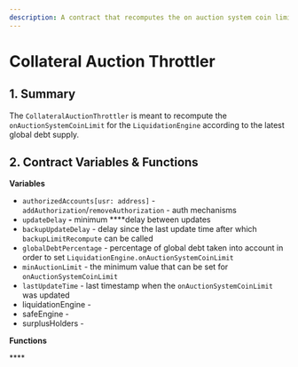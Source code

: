 ```yaml
---
description: A contract that recomputes the on auction system coin limit
---
```


# Collateral Auction Throttler

## 1. Summary <a id="1-introduction-summary"></a>

The `CollateralAuctionThrottler` is meant to recompute the `onAuctionSystemCoinLimit` for the `LiquidationEngine` according to the latest global debt supply.

## 2. Contract Variables & Functions <a id="2-contract-details"></a>

**Variables**

* `authorizedAccounts[usr: address]` - `addAuthorization`/`removeAuthorization` - auth mechanisms
* `updateDelay` **-** minimum ****delay between updates
* `backupUpdateDelay` - delay since the last update time after which `backupLimitRecompute` can be called
* `globalDebtPercentage` - percentage of global debt taken into account in order to set `LiquidationEngine.onAuctionSystemCoinLimit`
* `minAuctionLimit` - the minimum value that can be set for `onAuctionSystemCoinLimit`
* `lastUpdateTime` - last timestamp when the `onAuctionSystemCoinLimit` was updated
* liquidationEngine - 
* safeEngine -
* surplusHolders - 

**Functions**

\*\*\*\*

